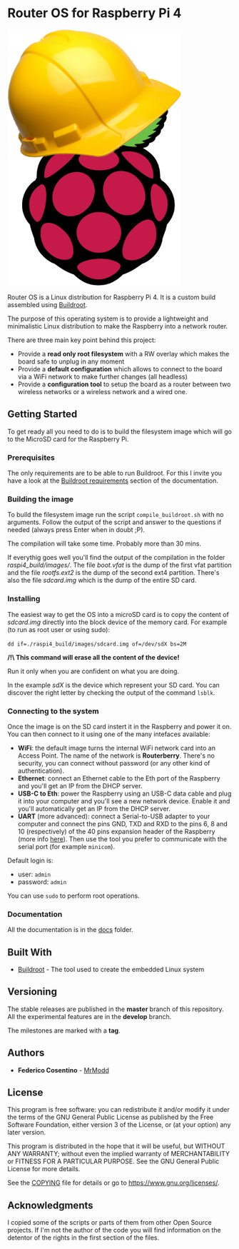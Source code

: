 # Router OS for Raspberry Pi 4

![Router OS](docs/images/router_os.png)

Router OS is a Linux distribution for Raspberry Pi 4.
It is a custom build assembled using [Buildroot](https://buildroot.org/).

The purpose of this operating system is to provide a lightweight and
minimalistic Linux distribution to make the Raspberry into a network router.

There are three main key point behind this project:

- Provide a **read only root filesystem** with a RW overlay
  which makes the board safe to unplug in any moment
- Provide a **default configuration** which allows to connect
  to the board via a WiFi network to make further changes (all headless)
- Provide a **configuration tool** to setup the board as a
  router between two wireless networks or a wireless network and a
  wired one.

## Getting Started

To get ready all you need to do is to build the filesystem image which
will go to the MicroSD card for the Raspberry Pi.

### Prerequisites

The only requirements are to be able to run Buildroot.
For this I invite you have a look at the
[Buildroot requirements](https://buildroot.org/downloads/manual/manual.html#requirement)
section of the documentation.

### Building the image

To build the filesystem image run the script `compile_buildroot.sh` with
no arguments.
Follow the output of the script and answer to the questions if
needed (always press Enter when in doubt ;P).

The compilation will take some time. Probably more than 30 mins.

If everythig goes well you'll find the output of the compilation
in the folder *raspi4_build/images/*.
The file *boot.vfat* is the dump of the first vfat partition and
the file *rootfs.ext2* is the dump of the second ext4 partition.
There's also the file *sdcard.img* which is the dump of the entire
SD card.

### Installing

The easiest way to get the OS into a microSD card is to copy the content
of *sdcard.img* directly into the block device of the memory card.
For example (to run as root user or using sudo):

`dd if=./raspi4_build/images/sdcard.img of=/dev/sdX bs=2M`

**/!\ This command will erase all the content of the device!**

Run it only when you are confident on what you are doing.

In the example *sdX* is the device which represent your SD card.
You can discover the right letter by checking the output of the
command `lsblk`.

### Connecting to the system

Once the image is on the SD card instert it in the Raspberry and power
it on. You can then connect to it using one of the many intefaces
available:

- **WiFi**: the default image turns the internal WiFi network card into
  an Access Point. The name of the network is **Routerberry**. There's
  no security, you can connect without password (or any other kind of
  authentication).
- **Ethernet**: connect an Ethernet cable to the Eth port of the Raspberry
  and you'll get an IP from the DHCP server.
- **USB-C to Eth**: power the Raspberry using an USB-C data cable and plug
  it into your computer and you'll see a new network device. Enable it
  and you'll automatically get an IP from the DHCP server.
- **UART** (more advanced): connect a Serial-to-USB adapter to your
  computer and connect the pins GND, TXD and RXD to the pins 6, 8 and 10
  (respectively) of the 40 pins expansion header of the Raspberry (more
  info [here](https://www.raspberrypi.org/documentation/usage/gpio/)).
  Then use the tool you prefer to communicate with the serial port (for
  example `minicom`).

Default login is:

- user: `admin`
- password: `admin`

You can use `sudo` to perform root operations.

### Documentation

All the documentation is in the [docs](docs/README.md) folder.

## Built With

* [Buildroot](https://buildroot.org/) - The tool used to create the
  embedded Linux system

## Versioning

The stable releases are published in the **master** branch of this
repository. All the experimental features are in the **develop** branch.

The milestones are marked with a **tag**.

## Authors

* **Federico Cosentino** - [MrModd](https://bitbucket.org/MrModd/)

## License

This program is free software: you can redistribute it and/or modify
it under the terms of the GNU General Public License as published by
the Free Software Foundation, either version 3 of the License, or
(at your option) any later version.

This program is distributed in the hope that it will be useful,
but WITHOUT ANY WARRANTY; without even the implied warranty of
MERCHANTABILITY or FITNESS FOR A PARTICULAR PURPOSE.  See the
GNU General Public License for more details.

See the [COPYING](COPYING) file for details
or go to <https://www.gnu.org/licenses/>.

## Acknowledgments

I copied some of the scripts or parts of them from other Open Source
projects. If I'm not the author of the code you will find information
on the detentor of the rights in the first section of the files.
